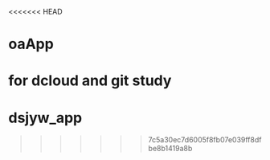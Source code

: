 <<<<<<< HEAD
# oaApp
for dcloud and git study
=======
# dsjyw_app
>>>>>>> 7c5a30ec7d6005f8fb07e039ff8dfbe8b1419a8b
